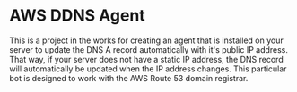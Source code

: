 # AWS DDNS Agent

This is a project in the works for creating an agent that is installed on your server to update the DNS A record automatically with it's public IP address. That way, if your server does not have a static IP address, the DNS record will automatically be updated when the IP address changes. This particular bot is designed to work with the AWS Route 53 domain registrar.

